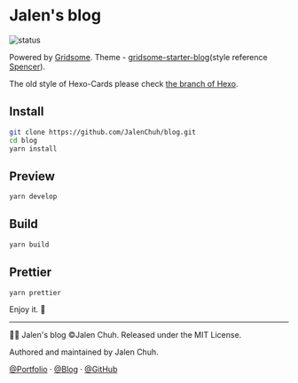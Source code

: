 # Jalen's blog

![status](https://img.shields.io/github/workflow/status/jalenchuh/blog/Deploy?style=flat)

Powered by [Gridsome](http://gridsome.org/). Theme - [gridsome-starter-blog](https://github.com/gridsome/gridsome-starter-blog)(style reference [Spencer](https://spencerwoo.com/)).

The old style of Hexo-Cards please check [the branch of Hexo](https://github.com/JalenChuh/blog/tree/Hexo).

## Install

```bash
git clone https://github.com/JalenChuh/blog.git
cd blog
yarn install
```

## Preview

```bash
yarn develop
```

## Build

```bash
yarn build
```

## Prettier

```bash
yarn prettier
```

Enjoy it. :bow:

---

:man_technologist: Jalen's blog ©Jalen Chuh. Released under the MIT License.

Authored and maintained by Jalen Chuh.

[@Portfolio](https://jalenchuh.cn) · [@Blog](https://blog.jalenchuh.cn) · [@GitHub](https://github.com/jalenchuh)
